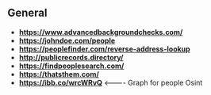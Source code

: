 ## **General**

- **https://www.advancedbackgroundchecks.com/**
- **https://johndoe.com/people**
- **https://peoplefinder.com/reverse-address-lookup**
- **http://publicrecords.directory/**
- **https://findpeoplesearch.com/**
- **https://thatsthem.com/**
- **https://ibb.co/wrcWRvQ** <----  Graph for people Osint
